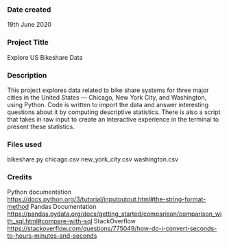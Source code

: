 ### Date created
19th June 2020

### Project Title
Explore US Bikeshare Data

### Description
This project explores data related to bike share systems for three major cities in the United States — Chicago, New York City, and Washington, using Python. Code is written to import the data and answer interesting questions about it by computing descriptive statistics. There is also a script that takes in raw input to create an interactive experience in the terminal to present these statistics.

### Files used
bikeshare.py
chicago.csv
new_york_city.csv
washington.csv

### Credits
Python documentation
https://docs.python.org/3/tutorial/inputoutput.html#the-string-format-method
Pandas Documentation
https://pandas.pydata.org/docs/getting_started/comparison/comparison_with_sql.html#compare-with-sql
StackOverflow
https://stackoverflow.com/questions/775049/how-do-i-convert-seconds-to-hours-minutes-and-seconds

